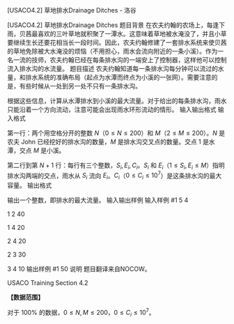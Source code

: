 



[USACO4.2] 草地排水Drainage Ditches - 洛谷














[USACO4.2] 草地排水Drainage Ditches
题目背景
在农夫约翰的农场上，每逢下雨，贝茜最喜欢的三叶草地就积聚了一潭水。这意味着草地被水淹没了，并且小草要继续生长还要花相当长一段时间。因此，农夫约翰修建了一套排水系统来使贝茜的草地免除被大水淹没的烦恼（不用担心，雨水会流向附近的一条小溪）。作为一名一流的技师，农夫约翰已经在每条排水沟的一端安上了控制器，这样他可以控制流入排水沟的水流量。
题目描述
农夫约翰知道每一条排水沟每分钟可以流过的水量，和排水系统的准确布局（起点为水潭而终点为小溪的一张网）。需要注意的是，有些时候从一处到另一处不只有一条排水沟。

根据这些信息，计算从水潭排水到小溪的最大流量。对于给出的每条排水沟，雨水只能沿着一个方向流动，注意可能会出现雨水环形流动的情形。
输入输出格式
输入格式

第一行：两个用空格分开的整数 $N$（$0 \le N \le 200$）和 $M$（$2 \le M \le 200$）。$N$ 是农夫 John 已经挖好的排水沟的数量，$M$ 是排水沟交叉点的数量。交点 $1$ 是水潭，交点 $M$ 是小溪。

第二行到第 $N + 1$ 行：每行有三个整数，$S_i, E_i, C_i$。$S_i$ 和 $E_i$（$1 \le S_i, E_i \le M$）指明排水沟两端的交点，雨水从 $S_i$ 流向 $E_i$。$C_i$（$0 \le C_i \le {10}^7$）是这条排水沟的最大容量。
输出格式

输出一个整数，即排水的最大流量。
输入输出样例
输入样例 #1
5 4
1 2 40
1 4 20
2 4 20
2 3 30
3 4 10
输出样例 #1
50
说明
题目翻译来自NOCOW。

USACO Training Section 4.2

**【数据范围】**

对于 $100 \%$ 的数据，$0 \le N, M \le 200$，$0 \le C_i \le {10}^7$。






